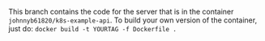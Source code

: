 This branch contains the code for the server that is in the container `johnnyb61820/k8s-example-api`.
To build your own version of the container, just do: `docker build -t YOURTAG -f Dockerfile .`
